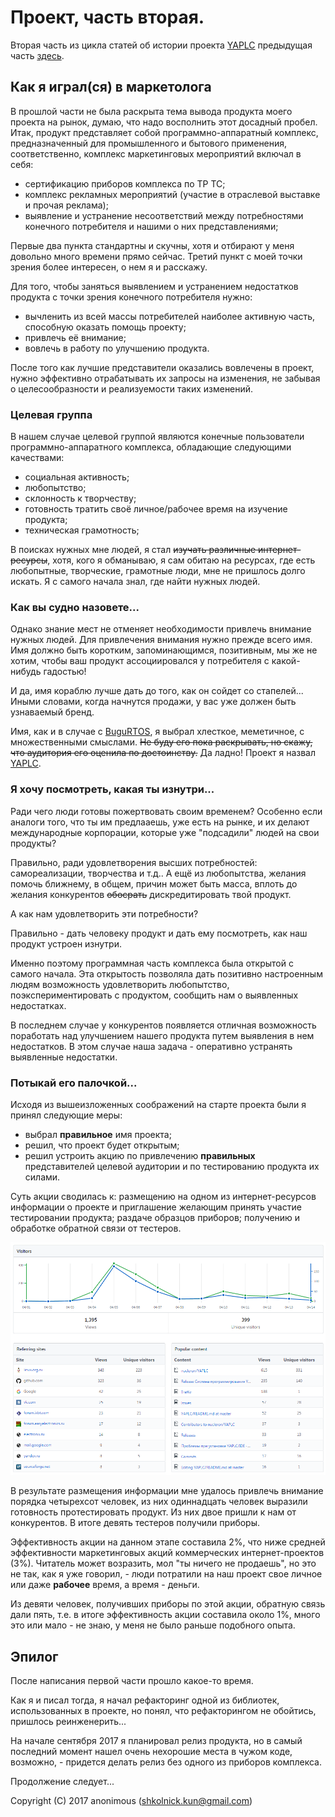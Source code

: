 # Проект, часть вторая.
Вторая часть из цикла статей об истории проекта [YAPLC](https://github.com/nucleron/YAPLC) предыдущая часть [здесь](../story_1.md).

## Как я играл(ся) в маркетолога
В прошлой части не была раскрыта тема вывода продукта моего проекта на рынок, думаю, что надо восполнить этот досадный пробел.
Итак, продукт представляет собой программно-аппаратный комплекс, предназначенный для промышленного и бытового применения, соответственно, комплекс маркетинговых мероприятий включал в себя:

 * сертификацию приборов комплекса по ТР ТС;
 * комплекс рекламных мероприятий (участие в отраслевой выставке и прочая реклама);
 * выявление и устранение несоответствий между потребностями конечного потребителя и нашими о них представлениями;

Первые два пункта стандартны и скучны, хотя и отбирают у меня довольно много времени прямо сейчас. 
Третий пункт с моей точки зрения более интересен, о нем я и расскажу.

Для того, чтобы заняться выявлением и устранением недостатков продукта с точки зрения конечного потребителя нужно:

  * вычленить из всей массы потребителей наиболее активную часть, способную оказать помощь проекту;
  * привлечь её внимание;
  * вовлечь в работу по улучшению продукта.
  
После того как лучшие представители оказались вовлечены в проект, нужно эффективно отрабатывать их запросы на изменения, не забывая о целесообразности и реализуемости таких изменений.

### Целевая группа
В нашем случае целевой группой являются конечные пользователи программно-аппаратного комплекса, обладающие следующими качествами:

  * социальная активность;
  * любопытство;
  * склонность к творчеству;
  * готовность тратить своё личное/рабочее время на изучение продукта;
  * техническая грамотность;

В поисках нужных мне людей, я стал <del>изучать различные интернет-ресурсы</del>, хотя, кого я обманываю, я сам обитаю на ресурсах, где есть любопытные, творческие, грамотные люди, мне не пришлось долго искать. Я с самого начала знал, где найти нужных людей.

### Как вы судно назовете...
Однако знание мест не отменяет необходимости привлечь внимание нужных людей. 
Для привлечения внимания нужно прежде всего имя. Имя должно быть коротким, запоминающимся, позитивным, мы же не хотим, чтобы ваш продукт ассоциировался у потребителя с какой-нибудь гадостью!

И да, имя кораблю лучше дать до того, как он сойдет со стапелей... Иными словами, когда начнутся продажи, у вас уже должен быть узнаваемый бренд. 

Имя, как и в случае с [BuguRTOS](https://github.com/shkolnick-kun/bugurtos), я выбрал хлесткое, меметичное, с множественными смыслами. <del>Не буду его пока раскрывать, но скажу, что аудитория его оценила по достоинству.</del> Да ладно! Проект я назвал [YAPLC](https://github.com/nucleron/YAPLC).

### Я хочу посмотреть, какая ты изнутри...
Ради чего люди готовы пожертвовать своим временем? Особенно если аналоги того, что ты им предлааешь, уже есть на рынке, и их делают международные корпорации, которые уже "подсадили" людей на свои продукты? 

Правильно, ради удовлетворения высших потребностей: самореализации, творчества и т.д.. А ещё из любопытства, желания помочь ближнему, в общем, причин может быть масса, вплоть до желания конкурентов <del>обосрать</del> дискредитировать твой продукт.

А как нам удовлетворить эти потребности?

Правильно - дать человеку продукт и дать ему посмотреть, как наш продукт устроен изнутри.

Именно поэтому программная часть комплекса была открытой с самого начала. 
Эта открытость позволяла дать позитивно настроенным людям возможность удовлетворить любопытство, поэкспериментировать с продуктом, сообщить нам о выявленных недостатках. 

В последнем случае у конкурентов появляется отличная возможность поработать над улучшением нашего продукта путем выявления в нем недостатков. В этом случае наша задача - оперативно устранять выявленные недостатки.

### Потыкай его палочкой...

Исходя из вышеизложенных соображений на старте проекта были я принял следующие меры:
 * выбрал **правильное** имя проекта;
 * решил, что проект будет открытым;
 * решил устроить акцию по привлечению **правильных** представителей целевой аудитории и по тестированию продукта их силами.
 
 Суть акции сводилась к: размещению на одном из интернет-ресурсов информации о проекте и приглашение желающим принять участие тестировании продукта; раздаче образцов приборов; получению и обработке обратной связи от тестеров.

![ЛОР-Эффект](LorEffect.png)

В результате размещения информации мне удалось привлечь внимание порядка четырехсот человек, из них одиннадцать человек выразили готовность протестировать продукт. Из них двое пришли к нам от конкурентов. В итоге девять тестеров получили приборы. 

Эффективность акции на данном этапе составила 2%, что ниже средней эффективности маркетинговых акций коммерческих интернет-проектов (3%). Читатель может возразить, мол "ты ничего не продаешь", но это не так, как я уже говорил, - люди потратили на наш проект свое личное или даже **рабочее** время, а время - деньги.

Из девяти человек, получивших приборы по этой акции, обратную связь дали пять, т.е. в итоге эффективность акции составила около 1%, много это или мало - не знаю, у меня не было раньше подобного опыта.

## Эпилог
После написания первой части прошло какое-то время. 

Как я и писал тогда, я начал рефакторинг одной из библиотек, использованных в проекте, но понял, что рефакторингом не обойтись, пришлось реинженерить...

На начале сентября 2017 я планировал релиз продукта, но в самый последний момент нашел очень нехорошие места в чужом коде, возможно, - придется делать релиз без одного из приборов комплекса.

Продолжение следует...

Copyright (C) 2017 anonimous (shkolnick.kun@gmail.com)
